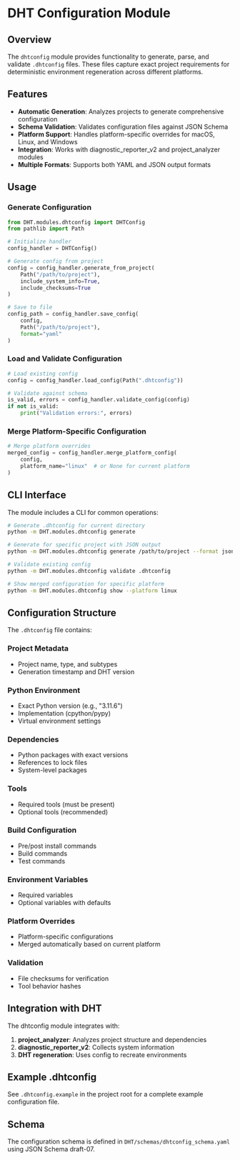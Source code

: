 # DHT Configuration Module

## Overview

The `dhtconfig` module provides functionality to generate, parse, and validate `.dhtconfig` files. These files capture exact project requirements for deterministic environment regeneration across different platforms.

## Features

- **Automatic Generation**: Analyzes projects to generate comprehensive configuration
- **Schema Validation**: Validates configuration files against JSON Schema
- **Platform Support**: Handles platform-specific overrides for macOS, Linux, and Windows
- **Integration**: Works with diagnostic_reporter_v2 and project_analyzer modules
- **Multiple Formats**: Supports both YAML and JSON output formats

## Usage

### Generate Configuration

```python
from DHT.modules.dhtconfig import DHTConfig
from pathlib import Path

# Initialize handler
config_handler = DHTConfig()

# Generate config from project
config = config_handler.generate_from_project(
    Path("/path/to/project"),
    include_system_info=True,
    include_checksums=True
)

# Save to file
config_path = config_handler.save_config(
    config,
    Path("/path/to/project"),
    format="yaml"
)
```

### Load and Validate Configuration

```python
# Load existing config
config = config_handler.load_config(Path(".dhtconfig"))

# Validate against schema
is_valid, errors = config_handler.validate_config(config)
if not is_valid:
    print("Validation errors:", errors)
```

### Merge Platform-Specific Configuration

```python
# Merge platform overrides
merged_config = config_handler.merge_platform_config(
    config,
    platform_name="linux"  # or None for current platform
)
```

## CLI Interface

The module includes a CLI for common operations:

```bash
# Generate .dhtconfig for current directory
python -m DHT.modules.dhtconfig generate

# Generate for specific project with JSON output
python -m DHT.modules.dhtconfig generate /path/to/project --format json

# Validate existing config
python -m DHT.modules.dhtconfig validate .dhtconfig

# Show merged configuration for specific platform
python -m DHT.modules.dhtconfig show --platform linux
```

## Configuration Structure

The `.dhtconfig` file contains:

### Project Metadata
- Project name, type, and subtypes
- Generation timestamp and DHT version

### Python Environment
- Exact Python version (e.g., "3.11.6")
- Implementation (cpython/pypy)
- Virtual environment settings

### Dependencies
- Python packages with exact versions
- References to lock files
- System-level packages

### Tools
- Required tools (must be present)
- Optional tools (recommended)

### Build Configuration
- Pre/post install commands
- Build commands
- Test commands

### Environment Variables
- Required variables
- Optional variables with defaults

### Platform Overrides
- Platform-specific configurations
- Merged automatically based on current platform

### Validation
- File checksums for verification
- Tool behavior hashes

## Integration with DHT

The dhtconfig module integrates with:

1. **project_analyzer**: Analyzes project structure and dependencies
2. **diagnostic_reporter_v2**: Collects system information
3. **DHT regeneration**: Uses config to recreate environments

## Example .dhtconfig

See `.dhtconfig.example` in the project root for a complete example configuration file.

## Schema

The configuration schema is defined in `DHT/schemas/dhtconfig_schema.yaml` using JSON Schema draft-07.
